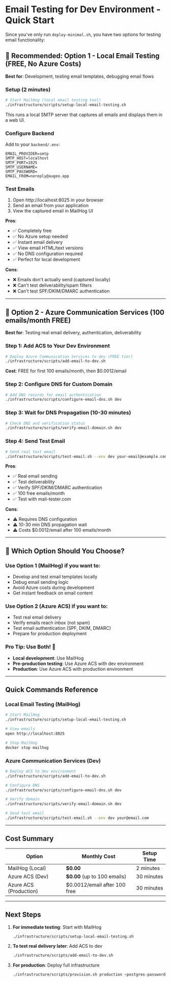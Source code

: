 # Email Testing for Dev Environment - Quick Start

Since you've only run `deploy-minimal.sh`, you have two options for testing email functionality:

## 🎯 Recommended: Option 1 - Local Email Testing (FREE, No Azure Costs)

**Best for**: Development, testing email templates, debugging email flows

### Setup (2 minutes)
```bash
# Start MailHog (local email testing tool)
./infrastructure/scripts/setup-local-email-testing.sh
```

This runs a local SMTP server that captures all emails and displays them in a web UI.

### Configure Backend
Add to your `backend/.env`:
```env
EMAIL_PROVIDER=smtp
SMTP_HOST=localhost
SMTP_PORT=1025
SMTP_USERNAME=
SMTP_PASSWORD=
EMAIL_FROM=noreply@augeo.app
```

### Test Emails
1. Open http://localhost:8025 in your browser
2. Send an email from your application
3. View the captured email in MailHog UI

**Pros**:
- ✅ Completely free
- ✅ No Azure setup needed
- ✅ Instant email delivery
- ✅ View email HTML/text versions
- ✅ No DNS configuration required
- ✅ Perfect for local development

**Cons**:
- ❌ Emails don't actually send (captured locally)
- ❌ Can't test deliverability/spam filters
- ❌ Can't test SPF/DKIM/DMARC authentication

---

## 📧 Option 2 - Azure Communication Services (100 emails/month FREE)

**Best for**: Testing real email delivery, authentication, deliverability

### Step 1: Add ACS to Your Dev Environment
```bash
# Deploy Azure Communication Services to dev (FREE tier)
./infrastructure/scripts/add-email-to-dev.sh
```

**Cost**: FREE for first 100 emails/month, then $0.0012/email

### Step 2: Configure DNS for Custom Domain
```bash
# Add DNS records for email authentication
./infrastructure/scripts/configure-email-dns.sh dev
```

### Step 3: Wait for DNS Propagation (10-30 minutes)
```bash
# Check DNS and verification status
./infrastructure/scripts/verify-email-domain.sh dev
```

### Step 4: Send Test Email
```bash
# Send real test email
./infrastructure/scripts/test-email.sh --env dev your-email@example.com
```

**Pros**:
- ✅ Real email sending
- ✅ Test deliverability
- ✅ Verify SPF/DKIM/DMARC authentication
- ✅ 100 free emails/month
- ✅ Test with mail-tester.com

**Cons**:
- ⚠️ Requires DNS configuration
- ⚠️ 10-30 min DNS propagation wait
- ⚠️ Costs $0.0012/email after 100 emails/month

---

## 🤔 Which Option Should You Choose?

### Use Option 1 (MailHog) if you want to:
- Develop and test email templates locally
- Debug email sending logic
- Avoid Azure costs during development
- Get instant feedback on email content

### Use Option 2 (Azure ACS) if you want to:
- Test real email delivery
- Verify emails reach inbox (not spam)
- Test email authentication (SPF, DKIM, DMARC)
- Prepare for production deployment

### Pro Tip: Use Both! 🎉
- **Local development**: Use MailHog
- **Pre-production testing**: Use Azure ACS with dev environment
- **Production**: Use Azure ACS with production environment

---

## Quick Commands Reference

### Local Email Testing (MailHog)
```bash
# Start MailHog
./infrastructure/scripts/setup-local-email-testing.sh

# View emails
open http://localhost:8025

# Stop MailHog
docker stop mailhog
```

### Azure Communication Services (Dev)
```bash
# Deploy ACS to dev environment
./infrastructure/scripts/add-email-to-dev.sh

# Configure DNS
./infrastructure/scripts/configure-email-dns.sh dev

# Verify domain
./infrastructure/scripts/verify-email-domain.sh dev

# Send test email
./infrastructure/scripts/test-email.sh --env dev your@email.com
```

---

## Cost Summary

| Option | Monthly Cost | Setup Time |
|--------|-------------|------------|
| MailHog (Local) | **$0.00** | 2 minutes |
| Azure ACS (Dev) | **$0.00** (up to 100 emails) | 30 minutes |
| Azure ACS (Production) | $0.0012/email after 100 free | 30 minutes |

---

## Next Steps

1. **For immediate testing**: Start with MailHog
   ```bash
   ./infrastructure/scripts/setup-local-email-testing.sh
   ```

2. **To test real delivery later**: Add ACS to dev
   ```bash
   ./infrastructure/scripts/add-email-to-dev.sh
   ```

3. **For production**: Deploy full infrastructure
   ```bash
   ./infrastructure/scripts/provision.sh production <postgres-password>
   ```
